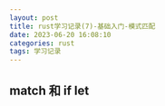 ```yaml
---
layout: post
title: rust学习记录(7)-基础入门-模式匹配
date: 2023-06-20 16:08:10
categories: rust
tags: 学习记录
---
```


## match 和 if let
